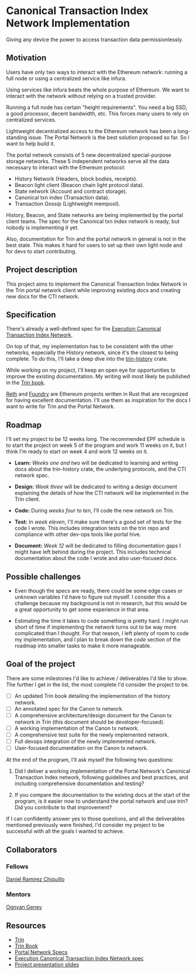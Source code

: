 # Canonical Transaction Index Network Implementation

Giving any device the power to access transaction data
permissionlessly.

## Motivation

Users have only two ways to interact with the Ethereum network:
running a full node or using a centralized service like infura.

Using services like infura beats the whole purpose of Ethereum. We
want to interact with the network without relying on a trusted
provider.

Running a full node has certain "height requirements". You need a big
SSD, a good processor, decent bandwidth, etc. This forces many users
to rely on centralized services.

Lightweight decentralized access to the Ethereum network has been a
long-standing issue. The Portal Network is the best solution proposed
so far. So I want to help build it.

The portal network consists of 5 new decentralized special-purpose
storage networks. These 5 independent networks serve all the data
necessary to interact with the Ethereum protocol:

- History Network (Headers, block bodies, receipts).
- Beacon light client (Beacon chain light protocol data).
- State network (Account and contract storage).
- Canonical txn index (Transaction data).
- Transaction Gossip (Lightweight mempool).

History, Beacon, and State networks are being implemented by the
portal client teams. The spec for the Canonical txn index network is
ready, but nobody is implementing it yet.

Also, documentation for Trin and the portal network in general is not
in the best state. This makes it hard for users to set up their own
light node and for devs to start contributing.

## Project description

This project aims to implement the Canonical Transaction Index Network
in the Trin portal network client while improving existing docs and
creating new docs for the CTI network.

## Specification

There's already a well-defined spec for the [Execution Canonical
Transaction Index
Network](https://github.com/ethereum/portal-network-specs/blob/master/canonical-transaction-index-network.md).

On top of that, my implementation has to be consistent with the other
networks, especially the History network, since it's the closest to
being complete. To do this, I'll take a deep dive into the
[trin-history](https://github.com/ethereum/trin/tree/master/trin-history)
crate.

While working on my project, I'll keep an open eye for opportunities
to improve the existing documentation. My writing will most likely be
published in the [Trin book](https://ethereum.github.io/trin/).

[Reth](https://github.com/paradigmxyz/reth) and
[Foundry](https://github.com/foundry-rs/foundry) are Ethereum projects
written in Rust that are recognized for having excellent
documentation. I'll use them as inspiration for the docs I want to
write for Trin and the Portal Network.

## Roadmap

I'll set my project to be 12 weeks long. The recommended EPF schedule
is to start the project on week 5 of the program and work 11 weeks on
it, but I think I'm ready to start on week 4 and work 12 weeks on it.

- **Learn:** _Weeks one and two_ will be dedicated to learning and
  writing docs about the trin-history crate, the underlying protocols,
  and the CTI network spec.

- **Design:** _Week three_ will be dedicated to writing a design
  document explaining the details of how the CTI network will be
  implemented in the Trin client.

- **Code:** During _weeks four to ten_, I'll code the new network on
  Trin.

- **Test:** In _week eleven_, I'll make sure there's a good set of
  tests for the code I wrote. This includes integration tests on the
  trin repo and compliance with other dev-ops tools like portal hive.

- **Document:** _Week 12_ will be dedicated to filling documentation
  gaps I might have left behind during the project. This includes
  technical documentation about the code I wrote and also user-focused
  docs.

## Possible challenges

- Even though the specs are ready, there could be some edge cases or
  unknown variables I'd have to figure out myself. I consider this a
  challenge because my background is not in research, but this would
  be a great opportunity to get some experience in that area.

- Estimating the time it takes to code something is pretty hard. I
  might run short of time if implementing the network turns out to be
  way more complicated than I thought. For that reason, I left plenty
  of room to code my implementation, and I plan to break down the
  _code_ section of the roadmap into smaller tasks to make it more
  manageable.

## Goal of the project

There are some milestones I'd like to achieve / deliverables I'd like
to show. The further I get in the list, the most complete I'd consider
the project to be.

- [ ] An updated Trin book detailing the implementation of the history
  network.
- [ ] An annotated spec for the Canon tx network.
- [ ] A comprehensive architecture/design document for the Canon tx
  network in Trin (this document should be developer-focused).
- [ ] A working implementation of the Canon tx network.
- [ ] A comprehensive test suite for the newly implemented network.
- [ ] Full devops integration of the newly implemented network.
- [ ] User-focused documentation on the Canon tx network.

At the end of the program, I'll ask myself the following two
questions:

1. Did I deliver a working implementation of the Portal Network's
Canonical Transaction Index network, following guidelines and best
practices, and including comprehensive documentation and testing?

2. If you compare the documentation to the existing docs at the start
of the program, is it easier now to understand the portal network and
use trin? Did you contribute to that improvement?

If I can confidently answer yes to those questions, and all the
deliverables mentioned previously were finished, I'd consider my
project to be successful with all the goals I wanted to achieve.

## Collaborators

### Fellows

[Daniel Ramirez Chiquillo](https://github.com/danielrachi)

### Mentors

[Ognyan Genev](https://github.com/ogenev)

## Resources

- [Trin](https://github.com/ethereum/trin)
- [Trin Book](https://ethereum.github.io/trin/) 
- [Portal Network
  Specs](https://github.com/ethereum/portal-network-specs)
- [Execution Canonical Transaction Index Network
  spec](https://github.com/ethereum/portal-network-specs/blob/master/canonical-transaction-index-network.md)
- [Project presentation slides](https://github.com/eth-protocol-fellows/cohort-four/blob/master/notes/danielrachi/daniel-project-proposal-slides.pdf)

